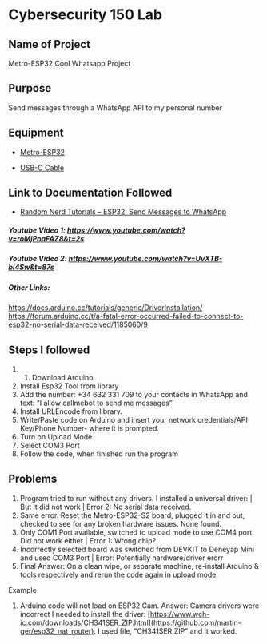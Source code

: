 # Cybersecurity 150 Lab

## Name of Project
Metro-ESP32 Cool Whatsapp Project

## Purpose
Send messages through a WhatsApp API to my personal number

## Equipment
* [Metro-ESP32](https://www.adafruit.com/product/4775)

* [USB-C Cable]([https://www.amazon.com/AmazonBasics-Male-Micro-Cable-Black/dp/B0711PVX6Z/ref=sr_1_1_sspa?keywords=micro+usb+data+cable&qid=1678902214&sprefix=Micro+USB+data+%2Caps%2C89&sr=8-1-spons&psc=1&spLa=ZW5jcnlwdGVkUXVhbGlmaWVyPUFaU0NaUVZHU1RFUlAmZW5jcnlwdGVkSWQ9QTA3NTA4MDVFVERCS01HVlgxM1YmZW5jcnlwdGVkQWRJZD1BMDE4NTE1NTIwWUdONkdWSzU1M1Amd2lkZ2V0TmFtZT1zcF9hdGYmYWN0aW9uPWNsaWNrUmVkaXJlY3QmZG9Ob3RMb2dDbGljaz10cnVl](https://www.amazon.com/Amazon-Basics-Charger-480Mbps-Certified/dp/B01GGKYN0A/ref=sr_1_3?dib=eyJ2IjoiMSJ9.mkihZngY79OjjbASVIN5LnN4ad3WnVomzBC10k2Gco1iaQnyiP4agXKSJ8MKO_p8gn8rIOSr1EW1fUm3ciHb2i0MJD8jdvT5U3UJWX5CzeLYCuWiti6wiwNxBIqA-Kz1AUtydxY8bNrRwttDzJQ7Z4heTDw-H3vg6ILujh5BS41Rezf5UUnK66wEKh62uo57oKPMXrS-iGe9je7yN-pvlo9B5Nmdi3-WY_zVf9YUWWk._Zwkwy7zGDw5EoecQ4NYrfINuaABK_1rdfur1aNkwhY&dib_tag=se&hvadid=616989603041&hvdev=c&hvlocphy=9004164&hvnetw=g&hvqmt=e&hvrand=3184443193745420175&hvtargid=kwd-410290141842&hydadcr=19109_13454446&keywords=amazon+usb+c+cables&qid=1710971786&sr=8-3))

## Link to Documentation Followed
- [Random Nerd Tutorials – ESP32: Send Messages to WhatsApp]([https://github.com/martin-ger/esp32_nat_router](https://randomnerdtutorials.com/esp32-send-messages-whatsapp/))

##### Youtube Video 1: https://www.youtube.com/watch?v=roMjPoaFAZ8&t=2s

##### Youtube Video 2: https://www.youtube.com/watch?v=UvXTB-bi4Sw&t=87s

##### Other Links: 
https://docs.arduino.cc/tutorials/generic/DriverInstallation/
https://forum.arduino.cc/t/a-fatal-error-occurred-failed-to-connect-to-esp32-no-serial-data-received/1185060/9

## Steps I followed
1. 1.	Download Arduino
2.	Install Esp32 Tool from library
3.	Add the number: +34 632 331 709 to your contacts in WhatsApp and text: “I allow callmebot to send me messages”
4.	Install URLEncode from library.
5.	Write/Paste code on Arduino and insert your network credentials/API Key/Phone Number- where it is prompted.
6.	Turn on Upload Mode
7.	Select COM3 Port
8.	Follow the code, when finished run the program

## Problems
1. Program tried to run without any drivers. I installed a universal driver: | But it did not work | Error 2: No serial data received. 
2. Same error. Reset the Metro-ESP32-S2 board, plugged it in and out, checked to see for any broken hardware issues. None found.
3. Only COM1 Port available, switched to upload mode to use COM4 port. Did not work either | Error 1: Wrong chip?
4. Incorrectly selected board was switched from DEVKIT to Deneyap Mini and used COM3 Port | Error: Potentially hardware/driver erorr
5. Final Answer: On a clean wipe, or separate machine, re-install Arduino & tools respectively and rerun the code again in upload mode.

Example
1. Arduino code will not load on ESP32 Cam.
   Answer: Camera drivers were incorrect I needed to install the driver: [https://www.wch-ic.com/downloads/CH341SER_ZIP.html](https://github.com/martin-ger/esp32_nat_router).  I used file, "CH341SER.ZIP" and it worked.

